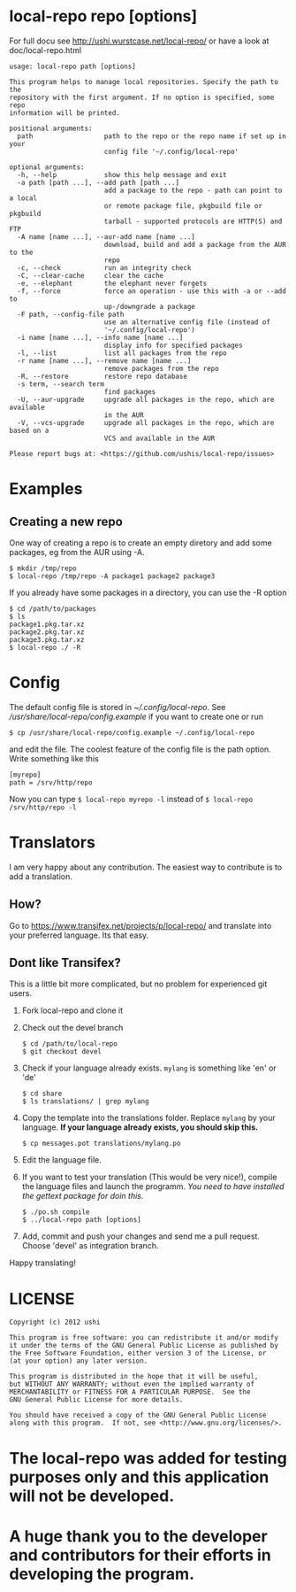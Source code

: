 # local-repo repo [options]

For full docu see http://ushi.wurstcase.net/local-repo/ or have a look at
doc/local-repo.html

	usage: local-repo path [options]

	This program helps to manage local repositories. Specify the path to the
	repository with the first argument. If no option is specified, some repo
	information will be printed.

	positional arguments:
	  path                  path to the repo or the repo name if set up in your
	                        config file '~/.config/local-repo'

	optional arguments:
	  -h, --help            show this help message and exit
	  -a path [path ...], --add path [path ...]
	                        add a package to the repo - path can point to a local
	                        or remote package file, pkgbuild file or pkgbuild
	                        tarball - supported protocols are HTTP(S) and FTP
	  -A name [name ...], --aur-add name [name ...]
	                        download, build and add a package from the AUR to the
	                        repo
	  -c, --check           run an integrity check
	  -C, --clear-cache     clear the cache
	  -e, --elephant        the elephant never forgets
	  -f, --force           force an operation - use this with -a or --add to
	                        up-/downgrade a package
	  -F path, --config-file path
	                        use an alternative config file (instead of
	                        '~/.config/local-repo')
	  -i name [name ...], --info name [name ...]
	                        display info for specified packages
	  -l, --list            list all packages from the repo
	  -r name [name ...], --remove name [name ...]
	                        remove packages from the repo
	  -R, --restore         restore repo database
	  -s term, --search term
	                        find packages
	  -U, --aur-upgrade     upgrade all packages in the repo, which are available
	                        in the AUR
	  -V, --vcs-upgrade     upgrade all packages in the repo, which are based on a
	                        VCS and available in the AUR

	Please report bugs at: <https://github.com/ushis/local-repo/issues>

# Examples

## Creating a new repo

One way of creating a repo is to create an empty diretory and add some packages, eg from the AUR
using -A.

	$ mkdir /tmp/repo
	$ local-repo /tmp/repo -A package1 package2 package3

If you already have some packages in a directory, you can use the -R option

	$ cd /path/to/packages
	$ ls
	package1.pkg.tar.xz
	package2.pkg.tar.xz
	package3.pkg.tar.xz
	$ local-repo ./ -R

# Config

The default config file is stored in *~/.config/local-repo*. See
*/usr/share/local-repo/config.example* if you want to create one or run

	$ cp /usr/share/local-repo/config.example ~/.config/local-repo

and edit the file. The coolest feature of the config file is the path option. Write something
like this

    [myrepo]
    path = /srv/http/repo

Now you can type ```$ local-repo myrepo -l``` instead of ```$ local-repo /srv/http/repo -l```

# Translators

I am very happy about any contribution. The easiest way to contribute is to add a translation.

## How?

Go to https://www.transifex.net/projects/p/local-repo/ and translate into your preferred language.
Its that easy.

## Dont like Transifex?

This is a little bit more complicated, but no problem for experienced git users.

1. Fork local-repo and clone it
1. Check out the devel branch

	```
	$ cd /path/to/local-repo
	$ git checkout devel
	```

1. Check if your language already exists. ```mylang``` is something like 'en' or 'de'

	```
	$ cd share
	$ ls translations/ | grep mylang
	```

1. Copy the template into the translations folder. Replace ```mylang``` by your language.
   **If your language already exists, you should skip this.**

	```
	$ cp messages.pot translations/mylang.po
	```

1. Edit the language file.
1. If you want to test your translation (This would be very nice!), compile the language files
   and launch the programm. *You need to have installed the gettext package for doin this.*

	```
	$ ./po.sh compile
	$ ../local-repo path [options]
	```
1. Add, commit and push your changes and send me a pull request. Choose 'devel' as integration
   branch.

Happy translating!

# LICENSE

	Copyright (c) 2012 ushi

    This program is free software: you can redistribute it and/or modify
    it under the terms of the GNU General Public License as published by
    the Free Software Foundation, either version 3 of the License, or
    (at your option) any later version.

    This program is distributed in the hope that it will be useful,
    but WITHOUT ANY WARRANTY; without even the implied warranty of
    MERCHANTABILITY or FITNESS FOR A PARTICULAR PURPOSE.  See the
    GNU General Public License for more details.

    You should have received a copy of the GNU General Public License
    along with this program.  If not, see <http://www.gnu.org/licenses/>.

# The local-repo was added for testing purposes only and this application will not be developed.
# A huge thank you to the developer and contributors for their efforts in developing the program.
